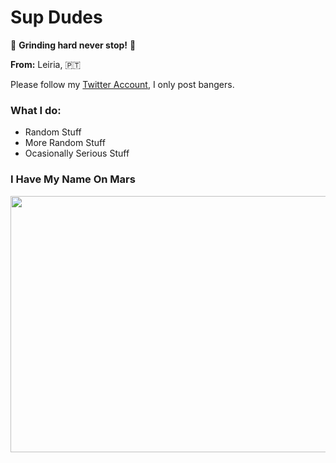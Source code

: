 # Sup Dudes

:muscle: **Grinding hard never stop!** :muscle:

**From:** Leiria, :portugal:

Please follow my [Twitter Account](https://twitter.com/santuuus_), I only post bangers.

### What I do:
- Random Stuff
- More Random Stuff
- Ocasionally Serious Stuff

### I Have My Name On Mars
<img width="980" height="410" src="https://mars.nasa.gov/layout/embed/send-your-name/mars2020/certificate/?cn=227705301461" frameborder="0"></img>
